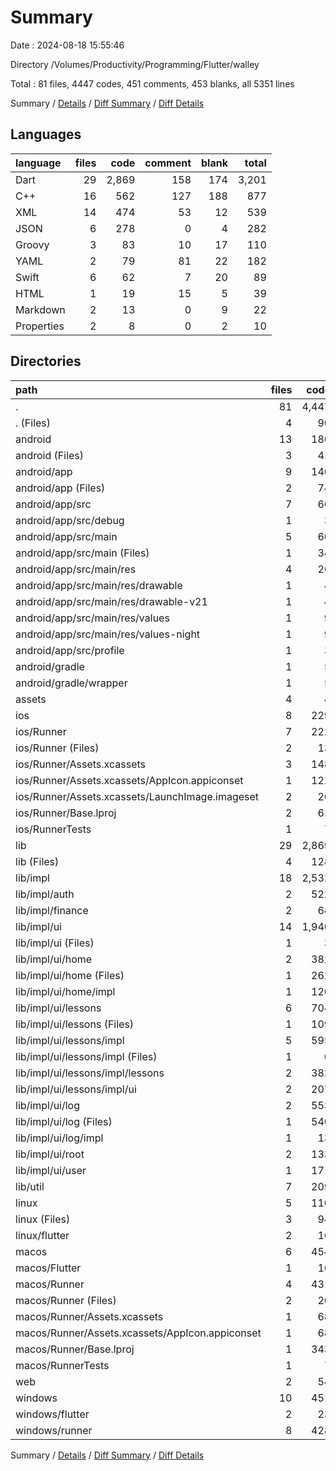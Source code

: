 # Summary

Date : 2024-08-18 15:55:46

Directory /Volumes/Productivity/Programming/Flutter/walley

Total : 81 files,  4447 codes, 451 comments, 453 blanks, all 5351 lines

Summary / [Details](details.md) / [Diff Summary](diff.md) / [Diff Details](diff-details.md)

## Languages
| language | files | code | comment | blank | total |
| :--- | ---: | ---: | ---: | ---: | ---: |
| Dart | 29 | 2,869 | 158 | 174 | 3,201 |
| C++ | 16 | 562 | 127 | 188 | 877 |
| XML | 14 | 474 | 53 | 12 | 539 |
| JSON | 6 | 278 | 0 | 4 | 282 |
| Groovy | 3 | 83 | 10 | 17 | 110 |
| YAML | 2 | 79 | 81 | 22 | 182 |
| Swift | 6 | 62 | 7 | 20 | 89 |
| HTML | 1 | 19 | 15 | 5 | 39 |
| Markdown | 2 | 13 | 0 | 9 | 22 |
| Properties | 2 | 8 | 0 | 2 | 10 |

## Directories
| path | files | code | comment | blank | total |
| :--- | ---: | ---: | ---: | ---: | ---: |
| . | 81 | 4,447 | 451 | 453 | 5,351 |
| . (Files) | 4 | 90 | 81 | 29 | 200 |
| android | 13 | 186 | 61 | 28 | 275 |
| android (Files) | 3 | 41 | 2 | 9 | 52 |
| android/app | 9 | 140 | 59 | 18 | 217 |
| android/app (Files) | 2 | 74 | 8 | 9 | 91 |
| android/app/src | 7 | 66 | 51 | 9 | 126 |
| android/app/src/debug | 1 | 3 | 4 | 1 | 8 |
| android/app/src/main | 5 | 60 | 43 | 7 | 110 |
| android/app/src/main (Files) | 1 | 34 | 11 | 1 | 46 |
| android/app/src/main/res | 4 | 26 | 32 | 6 | 64 |
| android/app/src/main/res/drawable | 1 | 4 | 7 | 2 | 13 |
| android/app/src/main/res/drawable-v21 | 1 | 4 | 7 | 2 | 13 |
| android/app/src/main/res/values | 1 | 9 | 9 | 1 | 19 |
| android/app/src/main/res/values-night | 1 | 9 | 9 | 1 | 19 |
| android/app/src/profile | 1 | 3 | 4 | 1 | 8 |
| android/gradle | 1 | 5 | 0 | 1 | 6 |
| android/gradle/wrapper | 1 | 5 | 0 | 1 | 6 |
| assets | 4 | 4 | 0 | 0 | 4 |
| ios | 8 | 229 | 4 | 13 | 246 |
| ios/Runner | 7 | 222 | 2 | 9 | 233 |
| ios/Runner (Files) | 2 | 13 | 0 | 3 | 16 |
| ios/Runner/Assets.xcassets | 3 | 148 | 0 | 4 | 152 |
| ios/Runner/Assets.xcassets/AppIcon.appiconset | 1 | 122 | 0 | 1 | 123 |
| ios/Runner/Assets.xcassets/LaunchImage.imageset | 2 | 26 | 0 | 3 | 29 |
| ios/Runner/Base.lproj | 2 | 61 | 2 | 2 | 65 |
| ios/RunnerTests | 1 | 7 | 2 | 4 | 13 |
| lib | 29 | 2,869 | 158 | 174 | 3,201 |
| lib (Files) | 4 | 128 | 12 | 18 | 158 |
| lib/impl | 18 | 2,532 | 107 | 116 | 2,755 |
| lib/impl/auth | 2 | 522 | 2 | 24 | 548 |
| lib/impl/finance | 2 | 64 | 0 | 6 | 70 |
| lib/impl/ui | 14 | 1,946 | 105 | 86 | 2,137 |
| lib/impl/ui (Files) | 1 | 3 | 0 | 1 | 4 |
| lib/impl/ui/home | 2 | 382 | 42 | 12 | 436 |
| lib/impl/ui/home (Files) | 1 | 262 | 41 | 5 | 308 |
| lib/impl/ui/home/impl | 1 | 120 | 1 | 7 | 128 |
| lib/impl/ui/lessons | 6 | 704 | 0 | 33 | 737 |
| lib/impl/ui/lessons (Files) | 1 | 109 | 0 | 7 | 116 |
| lib/impl/ui/lessons/impl | 5 | 595 | 0 | 26 | 621 |
| lib/impl/ui/lessons/impl (Files) | 1 | 6 | 0 | 1 | 7 |
| lib/impl/ui/lessons/impl/lessons | 2 | 382 | 0 | 14 | 396 |
| lib/impl/ui/lessons/impl/ui | 2 | 207 | 0 | 11 | 218 |
| lib/impl/ui/log | 2 | 553 | 49 | 23 | 625 |
| lib/impl/ui/log (Files) | 1 | 540 | 32 | 16 | 588 |
| lib/impl/ui/log/impl | 1 | 13 | 17 | 7 | 37 |
| lib/impl/ui/root | 2 | 133 | 14 | 13 | 160 |
| lib/impl/ui/user | 1 | 171 | 0 | 4 | 175 |
| lib/util | 7 | 209 | 39 | 40 | 288 |
| linux | 5 | 110 | 33 | 44 | 187 |
| linux (Files) | 3 | 94 | 24 | 33 | 151 |
| linux/flutter | 2 | 16 | 9 | 11 | 36 |
| macos | 6 | 454 | 5 | 16 | 475 |
| macos/Flutter | 1 | 16 | 3 | 4 | 23 |
| macos/Runner | 4 | 431 | 0 | 8 | 439 |
| macos/Runner (Files) | 2 | 20 | 0 | 6 | 26 |
| macos/Runner/Assets.xcassets | 1 | 68 | 0 | 1 | 69 |
| macos/Runner/Assets.xcassets/AppIcon.appiconset | 1 | 68 | 0 | 1 | 69 |
| macos/Runner/Base.lproj | 1 | 343 | 0 | 1 | 344 |
| macos/RunnerTests | 1 | 7 | 2 | 4 | 13 |
| web | 2 | 54 | 15 | 6 | 75 |
| windows | 10 | 451 | 94 | 143 | 688 |
| windows/flutter | 2 | 23 | 9 | 11 | 43 |
| windows/runner | 8 | 428 | 85 | 132 | 645 |

Summary / [Details](details.md) / [Diff Summary](diff.md) / [Diff Details](diff-details.md)